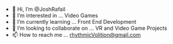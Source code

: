 - 👋 Hi, I’m @JoshRafail
- 👀 I’m interested in ... Video Games
- 🌱 I’m currently learning ... Front End Development
- 💞️ I’m looking to collaborate on ... VR and Video Game Projects
- 📫 How to reach me ... rhythmicVolition@gmail.com

<!---
JoshRafail/JoshRafail is a ✨ special ✨ repository because its `README.md` (this file) appears on your GitHub profile.
You can click the Preview link to take a look at your changes.
--->
